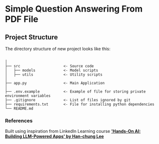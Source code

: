 # Simple Question Answering From PDF File

## Project Structure

The directory structure of new project looks like this:

```

│
├── src                    <- Source code
│   ├── models             <- Model scripts
│   ├── utils              <- Utility scripts
│
├── app.py                 <- Main Application
│
├── .env.example           <- Example of file for storing private environment variables
├── .gitignore             <- List of files ignored by git
├── requirements.txt       <- File for installing python dependencies
└── README.md
```

### References

Built using inspiration from LinkedIn Learning course [**'Hands-On AI: Building LLM-Powered Apps' by Han-chung Lee**](https://www.linkedin.com/learning/hands-on-ai-building-llm-powered-apps/)
